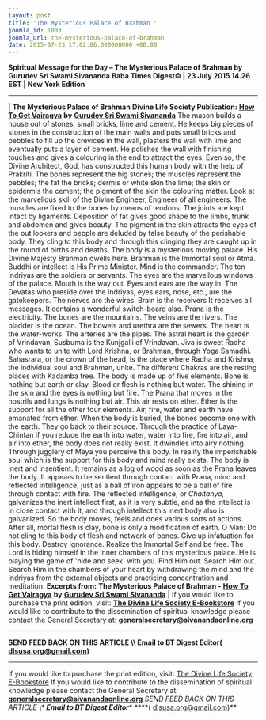 ```yaml
---
layout: post
title: 'The Mysterious Palace of Brahman '
joomla_id: 1003
joomla_url: the-mysterious-palace-of-brahman
date: 2015-07-23 17:02:06.000000000 +00:00
---
```

**Spiritual Message for the Day – The Mysterious Palace of Brahman by Gurudev Sri Swami Sivananda**
 **Baba Times Digest© | 23 July 2015 14.26 EST | New York Edition**
* * *
| 
**The Mysterious Palace of Brahman**
**Divine Life Society Publication:** [**How To Get Vairagya**](http://www.dlshq.org/download/vairagya.htm#_VPID_54) **by** [**Gurudev Sri Swami Sivananda**](http://www.dlshq.org/saints/siva.htm)
The mason builds a house out of stones, small bricks, lime and cement. He keeps big pieces of stones in the construction of the main walls and puts small bricks and pebbles to fill up the crevices in the wall, plasters the wall with lime and eventually puts a layer of cement. He polishes the wall with finishing touches and gives a colouring in the end to attract the eyes. Even so, the Divine Architect, God, has constructed this human body with the help of Prakriti. The bones represent the big stones; the muscles represent the pebbles; the fat the bricks; dermis or white skin the lime; the skin or epidermis the cement; the pigment of the skin the colouring matter. Look at the marvellous skill of the Divine Engineer, Engineer of all engineers. The muscles are fixed to the bones by means of tendons. The joints are kept intact by ligaments. Deposition of fat gives good shape to the limbs, trunk and abdomen and gives beauty. The pigment in the skin attracts the eyes of the out lookers and people are deluded by false beauty of the perishable body. They cling to this body and through this clinging they are caught up in the round of births and deaths.
The body is a mysterious moving palace. His Divine Majesty Brahman dwells here. Brahman is the Immortal soul or Atma. Buddhi or intellect is His Prime Minister. Mind is the commander. The ten Indriyas are the soldiers or servants. The eyes are the marvellous windows of the palace. Mouth is the way out. Eyes and ears are the way in. The Devatas who preside over the Indriyas, eyes ears, nose, etc., are the gatekeepers.
The nerves are the wires. Brain is the receivers It receives all messages. It contains a wonderful switch-board also. Prana is the electricity. The bones are the mountains. The veins are the rivers. The bladder is the ocean. The bowels and urethra are the sewers. The heart is the water-works. The arteries are the pipes. The astral heart is the garden of Vrindavan, Susbuma is the Kunjgalli of Vrindavan. Jiva is sweet Radha who wants to unite with Lord Krishna, or Brahman, through Yoga Samadhi. Sahasrara, or the crown of the head, is the place where Radha and Krishna, the individual soul and Brahman, unite. The different Chakras are the resting places with Kadamba tree.
The body is made up of five elements. Bone is nothing but earth or clay. Blood or flesh is nothing but water. The shining in the skin and the eyes is nothing but fire. The Prana that moves in the nostrils and lungs is nothing but air. This air rests on ether. Ether is the support for all the other four elements. Air, fire, water and earth have emanated from ether. When the body is buried, the bones become one with the earth. They go back to their source. Through the practice of Laya-Chintan if you reduce the earth into water, water into fire, fire into air, and air into ether, the body does not really exist. It dwindles into airy nothing. Through jugglery of Maya you perceive this body. In reality the imperishable soul which is the support for this body and mind really exists.
The body is inert and insentient. It remains as a log of wood as soon as the Prana leaves the body. It appears to be sentient through contact with Prana, mind and reflected intelligence, just as a ball of iron appears to be a ball of fire through contact with fire. The reflected intelligence, or _Chaitanya,_ galvanizes the inert intellect first, as it is very subtle, and as the intellect is in close contact with it, and through intellect this inert body also is galvanized. So the body moves, feels and does various sorts of actions. After all, mortal flesh is clay, bone is only a modification of earth. O Man: Do not cling to this body of flesh and network of bones. Give up infatuation for this body. Destroy ignorance. Realize the Immortal Self and be free.
The Lord is hiding himself in the inner chambers of this mysterious palace. He is playing the game of 'hide and seek' with you. Find Him out. Search Him out. Search Him in the chambers of your heart by withdrawing the mind and the Indriyas from the external objects and practicing concentration and meditation.
**Excerpts from:**  **The Mysterious Palace of Brahman -** [**How To Get Vairagya**](http://www.dlshq.org/download/vairagya.htm#_VPID_54) **by** [**Gurudev Sri Swami Sivananda**](http://www.dlshq.org/saints/siva.htm)
 |
If you would like to purchase the print edition, visit: **[The Divine Life Society E-Bookstore](http://www.dlshq.org/download/download.htm)**
If you would like to contribute to the dissemination of spiritual knowledge please contact the General Secretary at: [](mailto:%20%3Cscript%20type=%27text/javascript%27%3E%20%3C%21--%20var%20prefix%20=%20%27ma%27%20+%20%27il%27%20+%20%27to%27;%20var%20path%20=%20%27hr%27%20+%20%27ef%27%20+%20%27=%27;%20var%20addy57016%20=%20%27generalsecretary%27%20+%20%27@%27;%20addy57016%20=%20addy57016%20+%20%27sivanandaonline%27%20+%20%27.%27%20+%20%27org%27;%20document.write%28%27%3Ca%20%27%20+%20path%20+%20%27%5C%27%27%20+%20prefix%20+%20%27:%27%20+%20addy57016%20+%20%27%5C%27%3E%27%29;%20document.write%28addy57016%29;%20document.write%28%27%3C%5C/a%3E%27%29;%20//--%3E%5Cn%20%3C/script%3E%3Cscript%20type=%27text/javascript%27%3E%20%3C%21--%20document.write%28%27%3Cspan%20style=%5C%27display:%20none;%5C%27%3E%27%29;%20//--%3E%20%3C/script%3EThis%20email%20address%20is%20being%20protected%20from%20spambots.%20You%20need%20JavaScript%20enabled%20to%20view%20it.%20%3Cscript%20type=%27text/javascript%27%3E%20%3C%21--%20document.write%28%27%3C/%27%29;%20document.write%28%27span%3E%27%29;%20//--%3E%20%3C/script%3E?subject=Contribution%20to%20Dissemination%20of%20Spiritual%20Knowledge) **generalsecretary@sivanandaonline.org**
****
**SEND FEED BACK ON THIS ARTICLE \\\ Email to BT Digest Editor[](mailto:%20%3Cscript%20type=%27text/javascript%27%3E%20%3C%21--%20var%20prefix%20=%20%27ma%27%20+%20%27il%27%20+%20%27to%27;%20var%20path%20=%20%27hr%27%20+%20%27ef%27%20+%20%27=%27;%20var%20addy72654%20=%20%27dlsusa.org%27%20+%20%27@%27;%20addy72654%20=%20addy72654%20+%20%27gmail%27%20+%20%27.%27%20+%20%27com%27;%20document.write%28%27%3Ca%20%27%20+%20path%20+%20%27%5C%27%27%20+%20prefix%20+%20%27:%27%20+%20addy72654%20+%20%27%5C%27%3E%27%29;%20document.write%28addy72654%29;%20document.write%28%27%3C%5C/a%3E%27%29;%20//--%3E%5Cn%20%3C/script%3E%3Cscript%20type=%27text/javascript%27%3E%20%3C%21--%20document.write%28%27%3Cspan%20style=%5C%27display:%20none;%5C%27%3E%27%29;%20//--%3E%20%3C/script%3EThis%20email%20address%20is%20being%20protected%20from%20spambots.%20You%20need%20JavaScript%20enabled%20to%20view%20it.%20%3Cscript%20type=%27text/javascript%27%3E%20%3C%21--%20document.write%28%27%3C/%27%29;%20document.write%28%27span%3E%27%29;%20//--%3E%20%3C/script%3E?subject=DLS%20Posts)( [dlsusa.org@gmail.com](mailto:dlsusa.org@gmail.com))**
* * *
  
If you would like to purchase the print edition, visit: [The Divine Life Society E-Bookstore](http://www.dlshq.org/download/download.htm)
If you would like to contribute to the dissemination of spiritual knowledge please contact the General Secretary at: **[generalsecretary@sivanandaonline.org](mailto:generalsecretary@sivanandaonline.org)**
**SEND FEED BACK ON THIS ARTICLE \\\**  **Email to BT Digest Editor**** [](mailto:%20%3Cscript%20type=%27text/javascript%27%3E%20%3C%21--%20var%20prefix%20=%20%27ma%27%20+%20%27il%27%20+%20%27to%27;%20var%20path%20=%20%27hr%27%20+%20%27ef%27%20+%20%27=%27;%20var%20addy72654%20=%20%27dlsusa.org%27%20+%20%27@%27;%20addy72654%20=%20addy72654%20+%20%27gmail%27%20+%20%27.%27%20+%20%27com%27;%20document.write%28%27%3Ca%20%27%20+%20path%20+%20%27%5C%27%27%20+%20prefix%20+%20%27:%27%20+%20addy72654%20+%20%27%5C%27%3E%27%29;%20document.write%28addy72654%29;%20document.write%28%27%3C%5C/a%3E%27%29;%20//--%3E%5Cn%20%3C/script%3E%3Cscript%20type=%27text/javascript%27%3E%20%3C%21--%20document.write%28%27%3Cspan%20style=%5C%27display:%20none;%5C%27%3E%27%29;%20//--%3E%20%3C/script%3EThis%20email%20address%20is%20being%20protected%20from%20spambots.%20You%20need%20JavaScript%20enabled%20to%20view%20it.%20%3Cscript%20type=%27text/javascript%27%3E%20%3C%21--%20document.write%28%27%3C/%27%29;%20document.write%28%27span%3E%27%29;%20//--%3E%20%3C/script%3E?subject=DLS%20Posts)****( [dlsusa.org@gmail.com](mailto:dlsusa.org@gmail.com))**  
